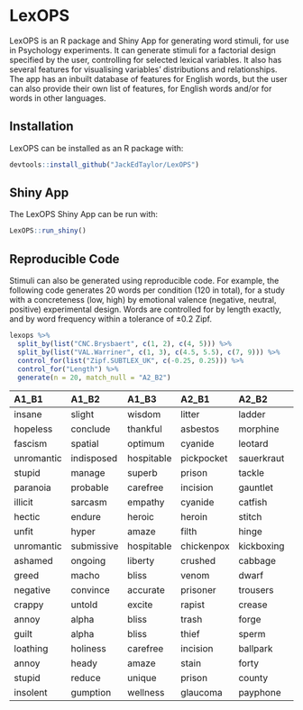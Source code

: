 
<!-- README.md is generated from README.Rmd. Please edit that file -->

# LexOPS

<!-- badges: start -->

<!-- badges: end -->

LexOPS is an R package and Shiny App for generating word stimuli, for
use in Psychology experiments. It can generate stimuli for a factorial
design specified by the user, controlling for selected lexical
variables. It also has several features for visualising variables’
distributions and relationships. The app has an inbuilt database of
features for English words, but the user can also provide their own list
of features, for English words and/or for words in other languages.

## Installation

LexOPS can be installed as an R package with:

``` r
devtools::install_github("JackEdTaylor/LexOPS")
```

## Shiny App

The LexOPS Shiny App can be run with:

``` r
LexOPS::run_shiny()
```

## Reproducible Code

Stimuli can also be generated using reproducible code. For example, the
following code generates 20 words per condition (120 in total), for a
study with a concreteness (low, high) by emotional valence (negative,
neutral, positive) experimental design. Words are controlled for by
length exactly, and by word frequency within a tolerance of ±0.2 Zipf.

``` r
lexops %>%
  split_by(list("CNC.Brysbaert", c(1, 2), c(4, 5))) %>%
  split_by(list("VAL.Warriner", c(1, 3), c(4.5, 5.5), c(7, 9))) %>%
  control_for(list("Zipf.SUBTLEX_UK", c(-0.25, 0.25))) %>%
  control_for("Length") %>%
  generate(n = 20, match_null = "A2_B2")
```

| A1\_B1     | A1\_B2     | A1\_B3     | A2\_B1     | A2\_B2     | A2\_B3     | match\_null |
| :--------- | :--------- | :--------- | :--------- | :--------- | :--------- | :---------- |
| insane     | slight     | wisdom     | litter     | ladder     | muffin     | A2\_B2      |
| hopeless   | conclude   | thankful   | asbestos   | morphine   | laughter   | A2\_B2      |
| fascism    | spatial    | optimum    | cyanide    | leotard    | tropics    | A2\_B2      |
| unromantic | indisposed | hospitable | pickpocket | sauerkraut | lovemaking | A2\_B2      |
| stupid     | manage     | superb     | prison     | tackle     | rabbit     | A2\_B2      |
| paranoia   | probable   | carefree   | incision   | gauntlet   | erection   | A2\_B2      |
| illicit    | sarcasm    | empathy    | cyanide    | catfish    | tropics    | A2\_B2      |
| hectic     | endure     | heroic     | heroin     | stitch     | kitten     | A2\_B2      |
| unfit      | hyper      | amaze      | filth      | hinge      | brook      | A2\_B2      |
| unromantic | submissive | hospitable | chickenpox | kickboxing | lovemaking | A2\_B2      |
| ashamed    | ongoing    | liberty    | crushed    | cabbage    | rainbow    | A2\_B2      |
| greed      | macho      | bliss      | venom      | dwarf      | doggy      | A2\_B2      |
| negative   | convince   | accurate   | prisoner   | trousers   | comedian   | A2\_B2      |
| crappy     | untold     | excite     | rapist     | crease     | stereo     | A2\_B2      |
| annoy      | alpha      | bliss      | trash      | forge      | fudge      | A2\_B2      |
| guilt      | alpha      | bliss      | thief      | sperm      | mommy      | A2\_B2      |
| loathing   | holiness   | carefree   | incision   | ballpark   | macaroni   | A2\_B2      |
| annoy      | heady      | amaze      | stain      | forty      | tulip      | A2\_B2      |
| stupid     | reduce     | unique     | prison     | county     | silver     | A2\_B2      |
| insolent   | gumption   | wellness   | glaucoma   | payphone   | paycheck   | A2\_B2      |
